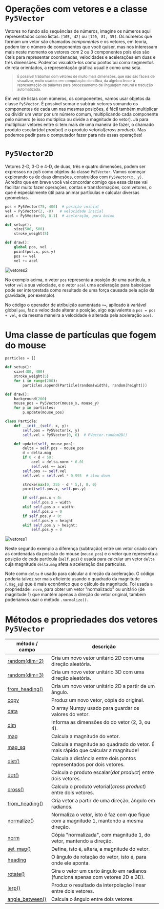 # Operações com vetores e a classe `Py5Vector`

Vetores no fundo são sequências de números, imagine os números aqui representados como listas: `[105, 42]` ou `[120, 81, 35]`. Os números que formam um vetor são chamados *componentes* e os vetores, em teoria, podem ter o número de componentes que você quiser, mas nos interessam mais neste momento os vetores com 2 ou 3 componentes pois eles são úteis para representar coordenadas, velocidades e acelerações em duas e três dimensões. Podemos visualizá-los como pontos ou como segmentos de reta orientados, a representação gráfica usual é como uma seta. 

> <sub>É possível trabalhar com vetores de muito mais dimensôes, que não são fáceis de visualizar, muito usados em computação científica, da álgebra linear à representação de palavras para processamento de linguagem natural e tradução automatizada.</sub>

Em vez de listas com números, os componentes, vamos usar objetos da classe `Py5Vector`. É possível somar e subtrair vetores somando os componentes de cada um nas mesmas posições, é fácil também multiplicar ou dividir um vetor por um número comum, multiplicando cada componente pelo número (e isso multiplica ou divide a magnitude do vetor). Já para multiplicar vetores entre si tem mais de uma maneira de fazer, o chamado produto escalar(*dot product*) e o produto vetorial(*cross product*). Mas podemos pedir para o computador fazer para nós essas operações!

# `Py5Vector2D`

Vetores 2-D, 3-D e 4-D, de duas, três e quatro dimensões, podem ser expressos no py5 como objetos da classe `Py5Vector`. Vamos começar explorando os de duas dimesões, construídos com `Py5Vector(x, y)`. Acredito que em breve você vai concordar comigo que essa classe vai facilitar muito fazer operações, contas e transformações, com vetores, o que é especialmente útil para animar partículas e calcular diversas geometrias.

```python
pos = Py5Vector(75, 400)  # posição inicial
vel = Py5Vector(2, -8)   # velocidade inicial
acel = Py5Vector(0, 0.1)  # aceleração, para baixo

def setup():
    size(500, 500)
    stroke_weight(5)

def draw():
    global pos, vel
    point(pos.x, pos.y)
    pos += vel
    vel += acel
```
![vetores2](assets/vetores1.gif)

No exemplo acima, o vetor `pos` representa a posição de uma partícula, o vetor `vel` a sua velociade, e o vetor `acel` uma aceleração para baixo(que pode ser interpretada como resultado de uma força causada pela ação da gravidade, por exemplo).

No código o operador de atribuição aumentada `+=`, aplicado à variável global `pos`, faz a velocidade alterar a posição, algo equivalente a `pos = pos + vel`, e da mesma maneira a velocidade é alterada pela aceleração `acel`.

# Uma classe de partículas que fogem do mouse

```python
particles = []

def setup():
    size(400, 400)
    stroke_weight(5)
    for i in range(200):
        particles.append(Particle(random(width), random(height)))

def draw():
    background(200)
    mouse_pos = Py5Vector(mouse_x, mouse_y)
    for p in particles:
        p.update(mouse_pos)

class Particle:
    def __init__(self, x, y):
        self.pos = Py5Vector(x, y)
        self.vel = Py5Vector(0, 0)  # PVector.random2D()

    def update(self, mouse_pos):
        delta = self.pos - mouse_pos
        d = delta.mag
        if 0 < d < 50:
            acel = delta.norm * 0.01
            self.vel += acel
        self.pos += self.vel
        self.vel = self.vel * 0.995  # slow down

        stroke(max(0, 255 - d * 5,), 0, 0)
        point(self.pos.x, self.pos.y)

        if self.pos.x < 0:
            self.pos.x = width
        elif self.pos.x > width:
            self.pos.x = 0
        if self.pos.y < 0:
            self.pos.y = height
        elif self.pos.y > height:
            self.pos.y = 0
```

![vetores1](assets/vetores2.gif)

Neste segundo exemplo a diferença (subtração) entre um vetor criado com as cordenadas da posição do mouse (`mouse_pos`) e o vetor que representa a posição de cada partícula (`self.pos`) é usada para calcular um vetor `delta` cuja magnitude `delta.mag` afeta a aceleração das partículas. 

Note como `delta` é usado para calcular a direção da aceleração. O código poderia talvez ser mais eficiente usando o quadrado da magnitude (`.mag_sq`) que é mais econômico que o cálculo da magnitude. Foi usada a propriedade `.norm`, para obter um vetor "normalizado" ou unitário (de magnitude 1) que mantém apenas a direção do vetor original, também poderíamos usar o método `.normalize()`.

# Métodos e propriedades dos vetores `Py5Vector`

| método / campo | descrição |
| ------------------------------------------------------------------------------ | ---------------------------------------------------------------------------------------------------------------------------------- |
| [random(dim=2)](https://py5coding.org/reference/py5vector_random2D.html) | Cria um novo vetor unitário 2D com uma direção aleatória. |
| [random(dim=3)](https://py5coding.org/reference/py5vector_random3D.html) | Cria um novo vetor unitário 3D com uma direção aleatória. |
| [from_heading()](https://py5coding.org/reference/py5vector_from_heading.html) | Cria um novo vetor unitário 2D a partir de um ângulo. |
| [copy](https://py5coding.org/reference/py5vector_copy.html) | Produz um novo vetor, cópia do original. |
| [data](https://py5coding.org/reference/py5vector_data.html) | O array Numpy usado para guardar os valores do vetor. |
| [dim](https://py5coding.org/reference/py5vector_dim.html) | Informa as dimensões do do vetor (2, 3, ou 4). |
| [mag](https://py5coding.org/reference/py5vector_mag.html) | Calcula a magnitude do vetor. |
| [mag_sq](https://py5coding.org/reference/py5vector_mag_sq.html) | Calcula a magnitude ao quadrado do vetor. É mais rápido que calcular a magnitude! |
| [dist()](https://py5coding.org/reference/py5vector_dist.html) | Calcula a distância entre dois pontos representados por dois vetores. |
| [dot()](https://py5coding.org/reference/py5vector_dot.html) | Calcula o produto escalar(*dot product*) entre dois vetores. |
| [cross()](https://py5coding.org/reference/py5vector_cross.html) | Calcula o produto vetorial(*cross product*) entre dois vetores. |
| [from_heading()](https://py5coding.org/reference/py5vector_from_heading.html) | Cria vetor a partir de uma direção, ângulo em radianos. |
| [normalize()](https://py5coding.org/reference/py5vector_normalize.html) | Normaliza o vetor, isto é faz com que fique com a magnitude 1, mantendo a mesma direção. |
| [norm](https://py5coding.org/reference/py5vector_norm.html) | Cópia "normalizada", com magnitude 1, do vetor, mantendo a direção. |
| [set_mag()](https://py5coding.org/reference/py5vector_set_mag.html) | Define, isto é, altera, a magnitude do vetor. |
| [heading](https://py5coding.org/reference/py5vector_heading.html) | O ângulo de rotação do vetor, isto é, para onde ele aponta. |
| [rotate()](https://py5coding.org/reference/py5vector_rotate.html) | Gira o vetor um certo ângulo em radianos (funciona apenas com vetores 2D e 3D). |
| [lerp()](https://py5coding.org/reference/py5vector_lerp.html) | Produz o resultado da interpolação linear entre dois vetores. |
| [angle_between()](https://py5coding.org/reference/py5vector_angle_between.html) | Calcula o ângulo entre dois vetores. |
